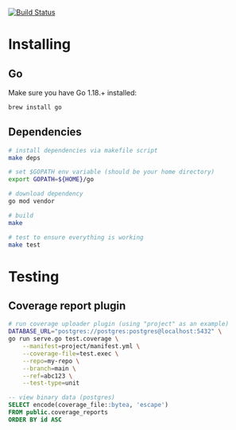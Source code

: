 [![Build Status](https://travis-ci.org/servehub/serve.svg?branch=master)](https://travis-ci.org/servehub/serve)

# Installing

## Go

Make sure you have Go 1.18.+ installed:

```sh
brew install go
```

## Dependencies

```sh
# install dependencies via makefile script
make deps

# set $GOPATH env variable (should be your home directory)
export GOPATH=${HOME}/go

# download dependency 
go mod vendor

# build
make

# test to ensure everything is working
make test
```

# Testing

## Coverage report plugin

```sh
# run coverage uploader plugin (using "project" as an example)
DATABASE_URL="postgres://postgres:postgres@localhost:5432" \
go run serve.go test.coverage \
    --manifest=project/manifest.yml \
    --coverage-file=test.exec \
    --repo=my-repo \
    --branch=main \
    --ref=abc123 \
    --test-type=unit
```

```sql
-- view binary data (postgres)
SELECT encode(coverage_file::bytea, 'escape')
FROM public.coverage_reports
ORDER BY id ASC
```
